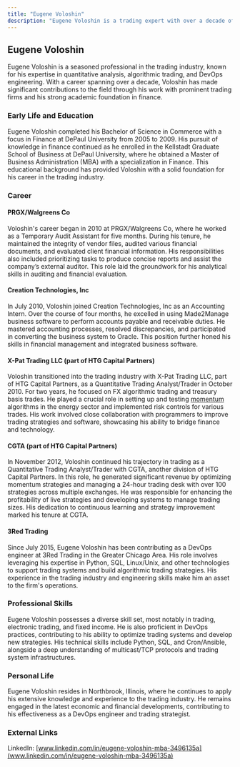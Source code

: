 ```yaml
---
title: "Eugene Voloshin"
description: "Eugene Voloshin is a trading expert with over a decade of experience in quantitative analysis algorithmic trading and DevOps engineering."
---
```




## Eugene Voloshin

Eugene Voloshin is a seasoned professional in the trading industry, known for his expertise in quantitative analysis, algorithmic trading, and DevOps engineering. With a career spanning over a decade, Voloshin has made significant contributions to the field through his work with prominent trading firms and his strong academic foundation in finance.

### Early Life and Education

Eugene Voloshin completed his Bachelor of Science in Commerce with a focus in Finance at DePaul University from 2005 to 2009. His pursuit of knowledge in finance continued as he enrolled in the Kellstadt Graduate School of Business at DePaul University, where he obtained a Master of Business Administration (MBA) with a specialization in Finance. This educational background has provided Voloshin with a solid foundation for his career in the trading industry.

### Career

#### PRGX/Walgreens Co

Voloshin's career began in 2010 at PRGX/Walgreens Co, where he worked as a Temporary Audit Assistant for five months. During his tenure, he maintained the integrity of vendor files, audited various financial documents, and evaluated client financial information. His responsibilities also included prioritizing tasks to produce concise reports and assist the company’s external auditor. This role laid the groundwork for his analytical skills in auditing and financial evaluation.

#### Creation Technologies, Inc

In July 2010, Voloshin joined Creation Technologies, Inc as an Accounting Intern. Over the course of four months, he excelled in using Made2Manage business software to perform accounts payable and receivable duties. He mastered accounting processes, resolved discrepancies, and participated in converting the business system to Oracle. This position further honed his skills in financial management and integrated business software.

#### X-Pat Trading LLC (part of HTG Capital Partners)

Voloshin transitioned into the trading industry with X-Pat Trading LLC, part of HTG Capital Partners, as a Quantitative Trading Analyst/Trader in October 2010. For two years, he focused on FX algorithmic trading and treasury basis trades. He played a crucial role in setting up and testing [momentum](/wiki/momentum) algorithms in the energy sector and implemented risk controls for various trades. His work involved close collaboration with programmers to improve trading strategies and software, showcasing his ability to bridge finance and technology.

#### CGTA (part of HTG Capital Partners)

In November 2012, Voloshin continued his trajectory in trading as a Quantitative Trading Analyst/Trader with CGTA, another division of HTG Capital Partners. In this role, he generated significant revenue by optimizing momentum strategies and managing a 24-hour trading desk with over 100 strategies across multiple exchanges. He was responsible for enhancing the profitability of live strategies and developing systems to manage trading sizes. His dedication to continuous learning and strategy improvement marked his tenure at CGTA.

#### 3Red Trading

Since July 2015, Eugene Voloshin has been contributing as a DevOps engineer at 3Red Trading in the Greater Chicago Area. His role involves leveraging his expertise in Python, SQL, Linux/Unix, and other technologies to support trading systems and build algorithmic trading strategies. His experience in the trading industry and engineering skills make him an asset to the firm's operations.

### Professional Skills

Eugene Voloshin possesses a diverse skill set, most notably in trading, electronic trading, and fixed income. He is also proficient in DevOps practices, contributing to his ability to optimize trading systems and develop new strategies. His technical skills include Python, SQL, and Cron/Ansible, alongside a deep understanding of multicast/TCP protocols and trading system infrastructures.

### Personal Life

Eugene Voloshin resides in Northbrook, Illinois, where he continues to apply his extensive knowledge and experience to the trading industry. He remains engaged in the latest economic and financial developments, contributing to his effectiveness as a DevOps engineer and trading strategist.

### External Links

LinkedIn: [www.linkedin.com/in/eugene-voloshin-mba-3496135a](www.linkedin.com/in/eugene-voloshin-mba-3496135a)